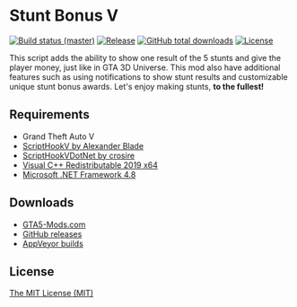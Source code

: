 # Stunt Bonus V

[![Build status (master)](https://img.shields.io/appveyor/ci/kagikn/glowingpickups.svg?style=flat-square)](https://ci.appveyor.com/project/kagikn/stuntbonusv)
[![Release](https://img.shields.io/github/release/kagikn/StuntBonusV.svg?style=flat-square)](https://github.com/kagikn/StuntBonusV/releases/latest)
[![GitHub total downloads](https://img.shields.io/github/downloads/kagikn/StuntBonusV/total.svg?style=flat-square)](https://github.com/kagikn/StuntBonusV/releases)
[![License](https://img.shields.io/github/license/kagikn/StuntBonusV.svg?style=flat-square)](./LICENSE.md)

This script adds the ability to show one result of the 5 stunts and give the player money, just like in GTA 3D Universe.
This mod also have additional features such as using notifications to show stunt results and customizable unique stunt bonus awards.
Let's enjoy making stunts, **to the fullest!**

## Requirements

* Grand Theft Auto V
* [ScriptHookV by Alexander Blade](http://www.dev-c.com/gtav/scripthookv/)
* [ScriptHookVDotNet by crosire](https://github.com/crosire/scripthookvdotnet)
* [Visual C++ Redistributable 2019 x64](https://docs.microsoft.com/en-US/cpp/windows/latest-supported-vc-redist?view=msvc-160)
* [Microsoft .NET Framework 4.8](https://dotnet.microsoft.com/download/dotnet-framework/net48)

## Downloads

* [GTA5-Mods.com](https://www.gta5-mods.com/scripts/stunt-bonus-v)
* [GitHub releases](https://github.com/kagikn/StuntBonusV/releases)
* [AppVeyor builds](https://ci.appveyor.com/project/kagikn/stuntbonusv/build/artifacts)

## License

[The MIT License (MIT)](./LICENSE.md)
